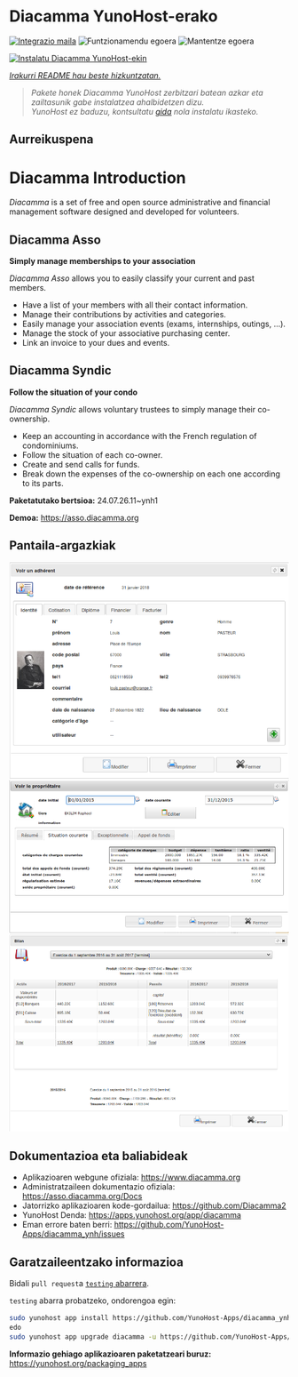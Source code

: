 <!--
Ohart ongi: README hau automatikoki sortu da <https://github.com/YunoHost/apps/tree/master/tools/readme_generator>ri esker
EZ editatu eskuz.
-->

# Diacamma YunoHost-erako

[![Integrazio maila](https://dash.yunohost.org/integration/diacamma.svg)](https://ci-apps.yunohost.org/ci/apps/diacamma/) ![Funtzionamendu egoera](https://ci-apps.yunohost.org/ci/badges/diacamma.status.svg) ![Mantentze egoera](https://ci-apps.yunohost.org/ci/badges/diacamma.maintain.svg)

[![Instalatu Diacamma YunoHost-ekin](https://install-app.yunohost.org/install-with-yunohost.svg)](https://install-app.yunohost.org/?app=diacamma)

*[Irakurri README hau beste hizkuntzatan.](./ALL_README.md)*

> *Pakete honek Diacamma YunoHost zerbitzari batean azkar eta zailtasunik gabe instalatzea ahalbidetzen dizu.*  
> *YunoHost ez baduzu, kontsultatu [gida](https://yunohost.org/install) nola instalatu ikasteko.*

## Aurreikuspena

# Diacamma Introduction

_Diacamma_ is a set of free and open source administrative and financial management software designed and developed for volunteers.

## Diacamma Asso

**Simply manage memberships to your association**

_Diacamma Asso_ allows you to easily classify your current and past members.

 * Have a list of your members with all their contact information.
 * Manage their contributions by activities and categories.
 * Easily manage your association events (exams, internships, outings, ...).
 * Manage the stock of your associative purchasing center.
 * Link an invoice to your dues and events.
 
## Diacamma Syndic

**Follow the situation of your condo**

_Diacamma Syndic_ allows voluntary trustees to simply manage their co-ownership.

 * Keep an accounting in accordance with the French regulation of condominiums.
 * Follow the situation of each co-owner.
 * Create and send calls for funds.
 * Break down the expenses of the co-ownership on each one according to its parts.
 


**Paketatutako bertsioa:** 24.07.26.11~ynh1

**Demoa:** <https://asso.diacamma.org>

## Pantaila-argazkiak

![Diacamma(r)en pantaila-argazkia](./doc/screenshots/01_fiche_adherent.png)
![Diacamma(r)en pantaila-argazkia](./doc/screenshots/02_situation_coporprietaire.png)
![Diacamma(r)en pantaila-argazkia](./doc/screenshots/03_bilan_comptable.png)

## Dokumentazioa eta baliabideak

- Aplikazioaren webgune ofiziala: <https://www.diacamma.org>
- Administratzaileen dokumentazio ofiziala: <https://asso.diacamma.org/Docs>
- Jatorrizko aplikazioaren kode-gordailua: <https://github.com/Diacamma2>
- YunoHost Denda: <https://apps.yunohost.org/app/diacamma>
- Eman errore baten berri: <https://github.com/YunoHost-Apps/diacamma_ynh/issues>

## Garatzaileentzako informazioa

Bidali `pull request`a [`testing` abarrera](https://github.com/YunoHost-Apps/diacamma_ynh/tree/testing).

`testing` abarra probatzeko, ondorengoa egin:

```bash
sudo yunohost app install https://github.com/YunoHost-Apps/diacamma_ynh/tree/testing --debug
edo
sudo yunohost app upgrade diacamma -u https://github.com/YunoHost-Apps/diacamma_ynh/tree/testing --debug
```

**Informazio gehiago aplikazioaren paketatzeari buruz:** <https://yunohost.org/packaging_apps>
